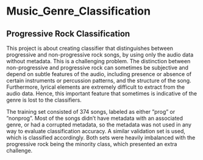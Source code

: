 # Music_Genre_Classification
## Progressive Rock Classification
 This project is about creating classifier that distinguishes between progressive and non-progressive rock songs, by using only the audio data without metadata. This is a challenging problem. The distinction between non-progressive and progressive rock can sometimes be subjective and depend on subtle features of the audio, including presence or absence of certain instruments or percussion patterns, and the structure of the song. Furthermore, lyrical elements are extremely difficult to extract from the audio data. Hence, this important feature that sometimes is indicative of the genre is lost to the classifiers.

The training set consisted of 374 songs, labeled as either ”prog” or ”nonprog”. Most of the songs didn’t have metadata with an associated genre, or had a corrupted metadata, so the metadata was not used in any way to evaluate classification accuracy. A similar validation set is used, which is classified accordingly. Both sets were heavily imbalanced with the progressive rock being the minority class, which presented an extra challenge.
